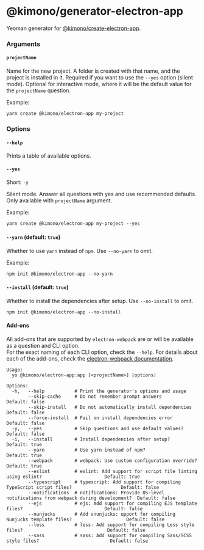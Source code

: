 # @kimono/generator-electron-app

Yeoman generator for [@kimono/create-electron-app](https://www.npmjs.com/package/@kimono/create-electron-app).

### Arguments

#### `projectName`

Name for the new project. A folder is created with that name, and the project is installed in it.
Required if you want to use the `--yes` option (silent mode).
Optional for interactive mode, where it will be the default value for the `projectName` question.

Example:

```
yarn create @kimono/electron-app my-project
```

### Options

#### `--help`

Prints a table of available options.

#### `--yes`

Short: `-y`

Silent mode. Answer all questions with yes and use recommended defaults.
Only available with `projectName` argument.

Example:

```
yarn create @kimono/electron-app my-project --yes
```

#### `--yarn` (default: `true`)

Whether to use `yarn` instead of `npm`.
Use `--no-yarn` to omit.

Example:

```
npm init @kimono/electron-app --no-yarn
```

#### `--install` (default: `true`)

Whether to install the dependencies after setup.
Use `--no-install` to omit.

```
npm init @kimono/electron-app --no-install
```

#### Add-ons

All add-ons that are supported by `electron-webpack` are or will be available as a question and CLI option.  
For the exact naming of each CLI option, check the `--help`.
For details about each of the add-ons, check the [electron-webpack documentation](https://webpack.electron.build/add-ons).

```
Usage:
  yo @kimono/electron-app:app [<projectName>] [options]

Options:
  -h,   --help           # Print the generator's options and usage
        --skip-cache     # Do not remember prompt answers                                                  Default: false
        --skip-install   # Do not automatically install dependencies                                       Default: false
        --force-install  # Fail on install dependencies error                                              Default: false
  -y,   --yes            # Skip questions and use default values?                                          Default: false
  -i,   --install        # Install dependencies after setup?                                               Default: true
        --yarn           # Use yarn instead of npm?                                                        Default: true
        --webpack        # webpack: Use custom configuration override?                                     Default: true
        --eslint         # eslint: Add support for script file linting using eslint?                       Default: true
        --typescript     # typescript: Add support for compiling TypeScript script files?                  Default: false
        --notifications  # notifications: Provide OS-level notifications from webpack during development?  Default: false
        --ejs            # ejs: Add support for compiling EJS template files?                              Default: false
        --nunjucks       # Add snunjucks: upport for compiling Nunjucks template files?                    Default: false
        --less           # less: Add support for compiling Less style files?                               Default: false
        --sass           # sass: Add support for compiling Sass/SCSS style files?                          Default: false
```
